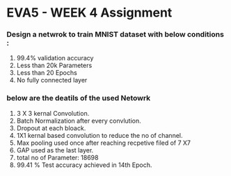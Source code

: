# EVA5 - WEEK 4 Assignment #

### Design a netwrok to train MNIST dataset with below conditions : ###
1. 99.4% validation accuracy
2. Less than 20k Parameters 
3. Less than 20 Epochs
4. No fully connected layer

### below are the deatils of the used Netowrk ###
1. 3 X 3 kernal Convolution.
2. Batch Normalization after every convlution.
3. Dropout at each bloack.
4. 1X1 kernal based convolution to reduce the no of channel.
5. Max pooling used once after reaching recpetive filed of 7 X7 
6. GAP used as the last layer.
7. total no of Parameter: 18698
8. 99.41 % Test accuracy achieved in 14th Epoch.
